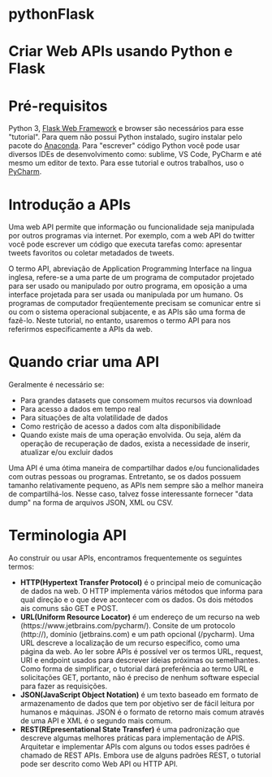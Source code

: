 # pythonFlask

Criar Web APIs usando Python e Flask
====================================

<h1>Pré-requisitos</h1>
Python 3, <a href="https://flask.palletsprojects.com/en/1.1.x/">Flask Web Framework</a> e browser são necessários para esse "tutorial". Para quem não possui Python instalado, sugiro instalar pelo pacote do <a href="https://www.anaconda.com/">Anaconda</a>. Para "escrever" código Python você pode usar diversos IDEs de desenvolvimento como: sublime, VS Code, PyCharm e até mesmo um editor de texto. Para esse tutorial e outros trabalhos, uso o <a href="https://www.jetbrains.com/pycharm/">PyCharm</a>.

<h1>Introdução a APIs</h1>
Uma web API permite que informação ou funcionalidade seja manipulada por outros programas via internet. Por exemplo, com a web API do twitter você pode escrever um código que executa tarefas como: apresentar tweets favoritos ou coletar metadados de tweets.

O termo API, abreviação de Application Programming Interface na lingua inglesa, refere-se a uma parte de um programa de computador projetado para ser usado ou manipulado por outro programa, em oposição a uma interface projetada para ser usada ou manipulada por um humano. Os programas de computador freqüentemente precisam se comunicar entre si ou com o sistema operacional subjacente, e as APIs são uma forma de fazê-lo. Neste tutorial, no entanto, usaremos o termo API para nos referirmos especificamente a APIs da web.

<h1>Quando criar uma API</h1>
Geralmente é necessário se:

<ul>
  <li>Para grandes datasets que consomem muitos recursos via download</li>
  <li>Para acesso a dados em tempo real</li>
  <li>Para situações de alta volatilidade de dados</li>
  <li>Como restrição de acesso a dados com alta disponibilidade</li>
  <li>Quando existe mais de uma operação envolvida. Ou seja, além da operação de recuperação de dados, exista a necessidade de inserir, atualizar e/ou excluir dados</li>
</ul>

Uma API é uma ótima maneira de compartilhar dados e/ou funcionalidades com outras pessoas ou programas. Entretanto, se os dados possuem tamanho relativamente pequeno, as APIs nem sempre são a melhor maneira de compartilhá-los. Nesse caso, talvez fosse interessante fornecer "data dump" na forma de arquivos JSON, XML ou CSV.  

<h1>Terminologia API</h1>
Ao construir ou usar APIs, encontramos frequentemente os seguintes termos:

<ul>
  <li><b>HTTP(Hypertext Transfer Protocol)</b> é o principal meio de comunicação de dados na web. O HTTP implementa vários métodos que informa para qual direção e o que deve acontecer com os dados. Os dois métodos ais comuns são GET e POST.</li>
  <li><b>URL(Uniform Resource Locator)</b> é um endereço de um recurso na web (https://www.jetbrains.com/pycharm/). Consite de um protocolo (http://), domínio (jetbrains.com) e um path opcional (/pycharm). Uma URL descreve a localização de um recurso específico, como uma página da web. Ao ler sobre APIs é possível ver os termos URL, request, URI e endpoint usados para descrever ideias próximas ou semelhantes. Como forma de simplificar, o tutorial dará preferência ao termo URL e solicitações GET, portanto, não é preciso de nenhum software especial para fazer as requisições.</li>
  <li><b>JSON(JavaScript Object Notation)</b> é um texto baseado em formato de armazenamento de dados que tem por objetivo ser de fácil leitura por humanos e máquinas. JSON é o formato de retorno mais comum através de uma API e XML é o segundo mais comum.</li>
  <li><b>REST(REpresentational State Transfer)</b> é uma padronização que descreve algumas melhores práticas para implementação de APIS. Arquitetar e implementar APIs com alguns ou todos esses padrões é chamado de REST APIs. Embora use de alguns padrões REST, o tutorial pode ser descrito como Web API ou HTTP API.  </li>
</ul>


